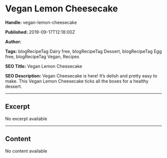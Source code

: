 # Vegan Lemon Cheesecake

**Handle:** vegan-lemon-cheesecake

**Published:** 2019-09-17T12:18:00Z

**Author:**  

**Tags:** blogRecipeTag Dairy free, blogRecipeTag Dessert, blogRecipeTag Egg free, blogRecipeTag Vegan, Recipes

**SEO Title:** Vegan Lemon Cheesecake

**SEO Description:** Vegan Cheesecake is here! It’s delish and pretty easy to make. This Vegan Lemon Cheesecake ticks all the boxes for a healthy dessert.

---

## Excerpt

No excerpt available

---

## Content

No content available

